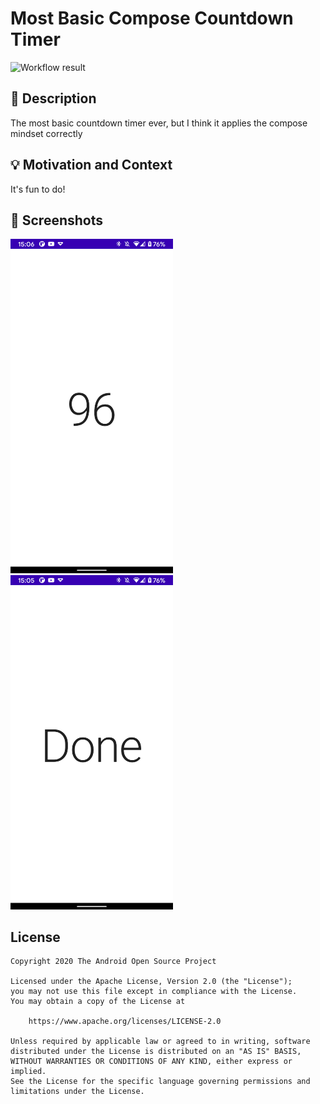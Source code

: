 # Most Basic Compose Countdown Timer 

![Workflow result](https://github.com/dennisg/android-dev-challenge-compose/workflows/Check/badge.svg)


## :scroll: Description
The most basic countdown timer ever, but I think it applies the compose mindset correctly

## :bulb: Motivation and Context
It's fun to do!

## :camera_flash: Screenshots
<img src="/results/screenshot_1.png" width="260">&emsp;<img src="/results/screenshot_2.png" width="260">

## License
```
Copyright 2020 The Android Open Source Project

Licensed under the Apache License, Version 2.0 (the "License");
you may not use this file except in compliance with the License.
You may obtain a copy of the License at

    https://www.apache.org/licenses/LICENSE-2.0

Unless required by applicable law or agreed to in writing, software
distributed under the License is distributed on an "AS IS" BASIS,
WITHOUT WARRANTIES OR CONDITIONS OF ANY KIND, either express or implied.
See the License for the specific language governing permissions and
limitations under the License.
```